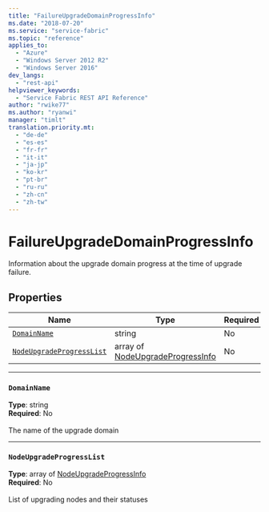 ```yaml
---
title: "FailureUpgradeDomainProgressInfo"
ms.date: "2018-07-20"
ms.service: "service-fabric"
ms.topic: "reference"
applies_to: 
  - "Azure"
  - "Windows Server 2012 R2"
  - "Windows Server 2016"
dev_langs: 
  - "rest-api"
helpviewer_keywords: 
  - "Service Fabric REST API Reference"
author: "rwike77"
ms.author: "ryanwi"
manager: "timlt"
translation.priority.mt: 
  - "de-de"
  - "es-es"
  - "fr-fr"
  - "it-it"
  - "ja-jp"
  - "ko-kr"
  - "pt-br"
  - "ru-ru"
  - "zh-cn"
  - "zh-tw"
---
```

# FailureUpgradeDomainProgressInfo

Information about the upgrade domain progress at the time of upgrade failure.

## Properties
| Name | Type | Required |
| --- | --- | --- |
| [`DomainName`](#domainname) | string | No |
| [`NodeUpgradeProgressList`](#nodeupgradeprogresslist) | array of [NodeUpgradeProgressInfo](sfclient-model-nodeupgradeprogressinfo.md) | No |

____
### `DomainName`
__Type__: string <br/>
__Required__: No<br/>
<br/>
The name of the upgrade domain

____
### `NodeUpgradeProgressList`
__Type__: array of [NodeUpgradeProgressInfo](sfclient-model-nodeupgradeprogressinfo.md) <br/>
__Required__: No<br/>
<br/>
List of upgrading nodes and their statuses
